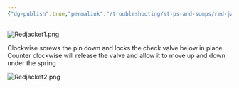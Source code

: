 ```yaml
---
{"dg-publish":true,"permalink":"/troubleshooting/st-ps-and-sumps/red-jacket-stp-witches-hat-check-valve/"}
---
```


![Redjacket1.png](/img/user/Assets/Images/Redjacket1.png)

Clockwise screws the pin down and locks the check valve below in place.  Counter clockwise will release the valve and allow it to move up and down under the spring

![Redjacket2.png](/img/user/Assets/Images/Redjacket2.png)


